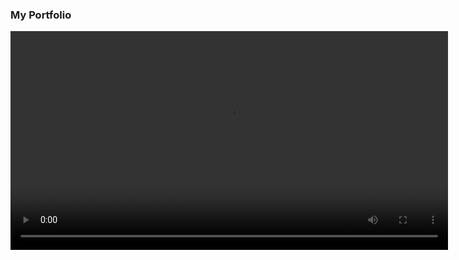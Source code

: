### My Portfolio

<video width="700" controls>
  <source src="./images/Screen Recording 2025-01-20 164843 - Copy - Trim.mp4" type="video/mp4">
  Your browser does not support the video tag.
</video>

